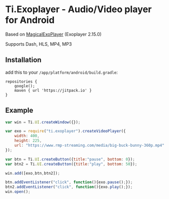 # Ti.Exoplayer - Audio/Video player for Android


Based on <a href="https://github.com/HamidrezaAmz/MagicalExoPlayer">MagicalExoPlayer</a> (Exoplayer 2.15.0)

Supports Dash, HLS, MP4, MP3

## Installation

add this to your `/app/platform/android/build.gradle`:
```
repositories {
	google();
	maven { url 'https://jitpack.io' }
}
```

## Example

```js
var win = Ti.UI.createWindow({});

var exo = require("ti.exoplayer").createVideoPlayer({
	width: 400,
	height: 225,
	url: "https://www.rmp-streaming.com/media/big-buck-bunny-360p.mp4"
});

var btn = Ti.UI.createButton({title:"pause", bottom: 0});
var btn2 = Ti.UI.createButton({title:"play", bottom: 50});

win.add([exo,btn,btn2]);

btn.addEventListener("click", function(){exo.pause();});
btn2.addEventListener("click", function(){exo.play();});
win.open();
```
